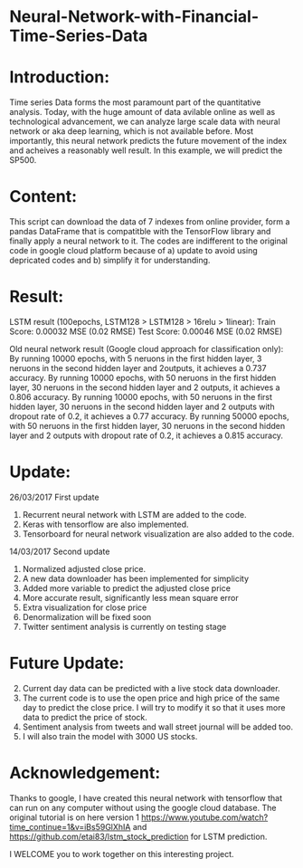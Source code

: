 # Neural-Network-with-Financial-Time-Series-Data

# Introduction:

Time series Data forms the most paramount part of the quantitative analysis. Today, with the huge amount of data avilable online as well 
as technological advancement, we can analyze large scale data with neural network or aka deep learning, which is not available before. Most importantly, this neural network predicts the future movement of the index and acheives a reasonably well result. In this example, we will predict the SP500.

# Content:

This script can download the data of 7 indexes from online provider, form a pandas DataFrame that is compatitble with the TensorFlow library and finally apply a neural network to it. The codes are indifferent to the original code in google cloud platform because of a) update to avoid using depricated codes and b) simplify it for understanding.

# Result:
LSTM result (100epochs, LSTM128 > LSTM128 > 16relu > 1linear):
Train Score: 0.00032 MSE (0.02 RMSE)
Test Score: 0.00046 MSE (0.02 RMSE)

Old neural network result (Google cloud approach for classification only): 
By running 10000 epochs, with 5 neruons in the first hidden layer, 3 neruons in the second hidden layer and 2outputs, it achieves a 0.737 accuracy.
By running 10000 epochs, with 50 neruons in the first hidden layer, 30 neruons in the second hidden layer and 2 outputs, it achieves a 0.806 accuracy.
By running 10000 epochs, with 50 neruons in the first hidden layer, 30 neruons in the second hidden layer and 2 outputs with dropout rate of 0.2, it achieves a 0.77 accuracy.
By running 50000 epochs, with 50 neruons in the first hidden layer, 30 neruons in the second hidden layer and 2 outputs with dropout rate of 0.2, it achieves a 0.815 accuracy.

# Update:
26/03/2017 First update
1. Recurrent neural network with LSTM are added to the code. 
2. Keras with tensorflow are also implemented. 
3. Tensorboard for neural network visualization are also added to the code.

14/03/2017 Second update
1. Normalized adjusted close price. 
2. A new data downloader has been implemented for simplicity
3. Added more variable to predict the adjusted close price
4. More accurate result, significantly less mean square error
5. Extra visualization for close price
6. Denormalization will be fixed soon
7. Twitter sentiment analysis is currently on testing stage
 

# Future Update:
2. Current day data can be predicted with a live stock data downloader.
3. The current code is to use the open price and high price of the same day to predict the close price. I will try to modify it so that it uses more data to predict the price of stock.
4. Sentiment analysis from tweets and wall street journal will be added too.
5. I will also train the model with 3000 US stocks.

# Acknowledgement:
Thanks to google, I have created this neural network with tensorflow that can run on any computer without using the google cloud database. The original tutorial is on here version 1 https://www.youtube.com/watch?time_continue=1&v=iBs59GlXhIA and https://github.com/etai83/lstm_stock_prediction for LSTM prediction.

I WELCOME you to work together on this interesting project.

